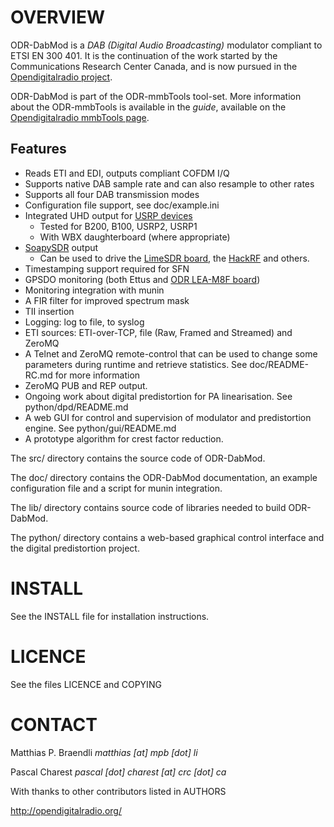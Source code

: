 OVERVIEW
========
ODR-DabMod is a *DAB (Digital Audio Broadcasting)* modulator compliant
to ETSI EN 300 401. It is the continuation of the work started by
the Communications Research Center Canada, and is now pursued in the
[Opendigitalradio project](http://opendigitalradio.org).


ODR-DabMod is part of the ODR-mmbTools tool-set. More information about the
ODR-mmbTools is available in the *guide*, available on the
[Opendigitalradio mmbTools page](http://www.opendigitalradio.org/mmbtools).

Features
--------

- Reads ETI and EDI, outputs compliant COFDM I/Q
- Supports native DAB sample rate and can also resample to other rates
- Supports all four DAB transmission modes
- Configuration file support, see doc/example.ini
- Integrated UHD output for [USRP devices](https://www.ettus.com/product)
  - Tested for B200, B100, USRP2, USRP1
  - With WBX daughterboard (where appropriate)
- [SoapySDR](https://github.com/pothosware/SoapySDR/wiki) output
  - Can be used to drive the [LimeSDR board](https://myriadrf.org/projects/limesdr/), the [HackRF](https://greatscottgadgets.com/hackrf/) and others.
- Timestamping support required for SFN
- GPSDO monitoring (both Ettus and [ODR LEA-M8F board](http://www.opendigitalradio.org/lea-m8f-gpsdo))
- Monitoring integration with munin
- A FIR filter for improved spectrum mask
- TII insertion
- Logging: log to file, to syslog
- ETI sources: ETI-over-TCP, file (Raw, Framed and Streamed) and ZeroMQ
- A Telnet and ZeroMQ remote-control that can be used to change
  some parameters during runtime and retrieve statistics.
  See doc/README-RC.md for more information
- ZeroMQ PUB and REP output.
- Ongoing work about digital predistortion for PA linearisation.
  See python/dpd/README.md
- A web GUI for control and supervision of modulator and predistortion engine. See python/gui/README.md
- A prototype algorithm for crest factor reduction.

The src/ directory contains the source code of ODR-DabMod.

The doc/ directory contains the ODR-DabMod documentation, an example
configuration file and a script for munin integration.

The lib/ directory contains source code of libraries needed to build
ODR-DabMod.

The python/ directory contains a web-based graphical control interface and
the digital predistortion project.

INSTALL
=======
See the INSTALL file for installation instructions.

LICENCE
=======
See the files LICENCE and COPYING

CONTACT
=======
Matthias P. Braendli *matthias [at] mpb [dot] li*

Pascal Charest *pascal [dot] charest [at] crc [dot] ca*

With thanks to other contributors listed in AUTHORS

http://opendigitalradio.org/
